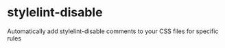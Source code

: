 # stylelint-disable
Automatically add stylelint-disable comments to your CSS files for specific rules
